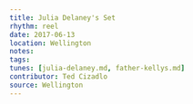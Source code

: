 ```yaml
---
title: Julia Delaney's Set
rhythm: reel
date: 2017-06-13
location: Wellington
notes:
tags:
tunes: [julia-delaney.md, father-kellys.md]
contributor: Ted Cizadlo
source: Wellington
---
```

